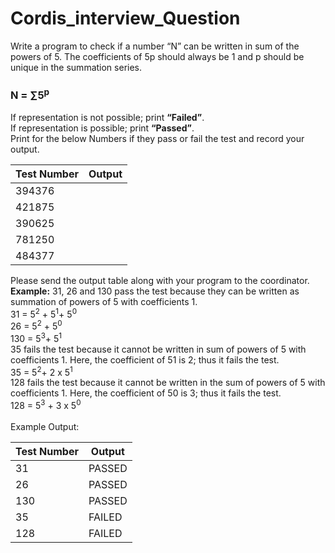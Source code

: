 # Cordis_interview_Question
Write a program to check if a number “N” can be written in sum of the powers of 5. The coefficients of 5p should always be 1 and p should be unique in the summation series.
### N = ∑5<sup>p</sup>

If representation is not possible; print **“Failed”**.<br>
If representation is possible; print **“Passed”**.<br>
Print for the below Numbers if they pass or fail the test and record your output.

|Test Number  | Output |
| :---------- | ------ |
|394376       |        |
|421875       |        |
|390625       |        |
|781250       |        |
|484377       |        |

Please send the output table along with your program to the coordinator.<br>
**Example:** 
31, 26 and 130 pass the test because they can be written as summation of powers of 5 with 
coefficients 1.<br>
31 =  5<sup>2</sup> + 5<sup>1</sup>+ 5<sup>0</sup>  <br>
26 =  5<sup>2</sup> + 5<sup>0</sup><br>
130 = 5<sup>3</sup>+ 5<sup>1</sup><br>
35 fails the test because it cannot be written in sum of powers of 5 with coefficients 1. Here, the 
coefficient of 51 is 2; thus it fails the test.<br>
35 = 5<sup>2</sup>+ 2 x 5<sup>1</sup><br>
128 fails the test because it cannot be written in the sum of powers of 5 with coefficients 1. Here, 
the coefficient of 50 is 3; thus it fails the test.<br>
128 = 5<sup>3</sup> + 3 x 5<sup>0</sup><br><br>
Example Output: <br>

|Test Number  | Output |
| :----------- | ------ |
| 31          |PASSED  |
|26           |PASSED  |
|130          |PASSED  |
|35           |FAILED  |
|128          |FAILED  |